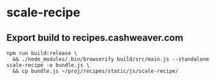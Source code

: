 # scale-recipe

## Export build to recipes.cashweaver.com

``` shell
npm run build:release \
  && ./node_modules/.bin/browserify build/src/main.js --standalone scale-recipe -o bundle.js \
  && cp bundle.js ~/proj/recipes/static/js/scale-recipe/
```
